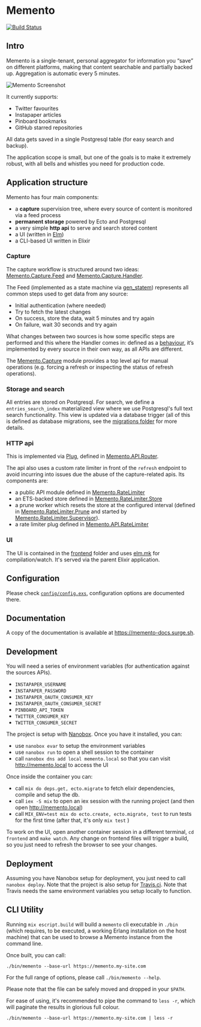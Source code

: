 # Memento

[![Build Status](https://travis-ci.org/fully-forged/memento.svg?branch=master)](https://travis-ci.org/fully-forged/memento)

## Intro

Memento is a single-tenant, personal aggregator for information you “save” on different platforms, making that content searchable and partially backed up. Aggregation is automatic every 5 minutes.

![Memento Screenshot](https://raw.githubusercontent.com/fully-forged/memento/master/screenshot.png)

It currently supports:

- Twitter favourites
- Instapaper articles
- Pinboard bookmarks
- GitHub starred repositories

All data gets saved in a single Postgresql table (for easy search and backup).

The application scope is small, but one of the goals is to make it extremely robust, with all bells and whistles you need for production code.

## Application structure

Memento has four main components:

- a **capture** supervision tree, where every source of content is monitored via a feed process
- **permanent storage** powered by Ecto and Postgresql
- a very simple **http api** to serve and search stored content
- a UI (written in [Elm](http://elm-lang.org/))
- a CLI-based UI written in Elixir

### Capture

The capture workflow is structured around two ideas: [Memento.Capture.Feed](https://github.com/fully-forged/memento/blob/master/lib/memento/capture/feed.ex) and [Memento.Capture.Handler](https://github.com/fully-forged/memento/blob/master/lib/memento/capture/handler.ex).

The Feed (implemented as a state machine via [gen_statem](http://erlang.org/doc/design_principles/statem.html)) represents all common steps used to get data from any source:

- Initial authentication (where needed)
- Try to fetch the latest changes
- On success, store the data, wait 5 minutes and try again
- On failure, wait 30 seconds and try again

What changes between two sources is how some specific steps are performed and this where the Handler comes in: defined as a [behaviour](http://elixir-lang.github.io/getting-started/typespecs-and-behaviours.html#behaviours), it’s implemented by every source in their own way, as all APIs are different.

The [Memento.Capture](https://github.com/fully-forged/memento/blob/master/lib/memento/capture.ex) module provides a top level api for manual operations (e.g. forcing a refresh or inspecting the status of refresh operations).

### Storage and search

All entries are stored on Postgresql. For search, we define a `entries_search_index` materialized view where we use Postgresql's full text search functionality. This view is updated via a database trigger (all of this is defined as database migrations, see the [migrations folder](https://github.com/fully-forged/memento/tree/master/priv/repo/migrations) for more details.

### HTTP api

This is implemented via [Plug](https://github.com/elixir-plug/plug), defined in [Memento.API.Router](https://github.com/fully-forged/memento/blob/master/lib/memento/api/router.ex).

The api also uses a custom rate limiter in front of the `refresh` endpoint to avoid incurring into issues due the abuse of the capture-related apis. Its components are:

- a public API module defined in [Memento.RateLimiter](https://github.com/fully-forged/memento/blob/master/lib/memento/rate_limiter.ex)
- an ETS-backed store defined in [Memento.RateLimiter.Store](https://github.com/fully-forged/memento/blob/master/lib/memento/rate_limiter/store.ex)
- a prune worker which resets the store at the configured interval (defined in [Memento.RateLimiter.Prune](https://github.com/fully-forged/memento/blob/master/lib/memento/rate_limiter/prune.ex) and started by [Memento.RateLimiter.Supervisor](https://github.com/fully-forged/memento/blob/master/lib/memento/rate_limiter/supervisor.ex)).
- a rate limiter plug defined in [Memento.API.RateLimiter](https://github.com/fully-forged/memento/blob/master/lib/memento/api/rate_limiter.ex)

### UI

The UI is contained in the [frontend](https://github.com/fully-forged/memento/tree/master/frontend) folder and uses [elm.mk](https://github.com/cloud8421/elm.mk) for compilation/watch. It's served via the parent Elixir application.

## Configuration

Please check [`config/config.exs`](https://github.com/fully-forged/memento/blob/master/config/config.exs), configuration options are documented there.

## Documentation

A copy of the documentation is available at <https://memento-docs.surge.sh>.

## Development

You will need a series of environment variables (for authentication against the sources APIs).

- `INSTAPAPER_USERNAME`
- `INSTAPAPER_PASSWORD`
- `INSTAPAPER_OAUTH_CONSUMER_KEY`
- `INSTAPAPER_OAUTH_CONSUMER_SECRET`
- `PINBOARD_API_TOKEN`
- `TWITTER_CONSUMER_KEY`
- `TWITTER_CONSUMER_SECRET`

The project is setup with [Nanobox](https://nanobox.io/). Once you have it installed, you can:

- use `nanobox evar` to setup the environment variables
- use `nanobox run` to open a shell session to the container
- call `nanobox dns add local memento.local` so that you can visit <http://memento.local> to access the UI

Once inside the container you can:

- call `mix do deps.get, ecto.migrate` to fetch elixir dependencies, compile and setup the db.
- call `iex -S mix` to open an iex session with the running project (and then open <http://memento.local>)
- call `MIX_ENV=test mix do ecto.create, ecto.migrate, test` to run tests for the first time (after that, it's only `mix test` )

To work on the UI, open another container session in a different terminal, `cd frontend` and `make watch`. Any change on frontend files will trigger a build, so you just need to refresh the browser to see your changes.

## Deployment

Assuming you have Nanobox setup for deployment, you just need to call `nanobox deploy`. Note that the project is also setup for [Travis.ci](https://travis-ci.org/fully-forged/memento). Note that Travis needs the same environment variables you setup locally to function.

## CLI Utility

Running `mix escript.build` will build a `memento` cli executable in `./bin` (which requires, to be executed, a working Erlang installation on the host machine) that can be used to browse a Memento instance from the command line.

Once built, you can call:

`./bin/memento --base-url https://memento.my-site.com`

For the full range of options, please call `./bin/memento --help`.

Please note that the file can be safely moved and dropped in your `$PATH`.

For ease of using, it's recommended to pipe the command to `less -r`, which will paginate the results in glorious full colour.

`./bin/memento --base-url https://memento.my-site.com | less -r`
